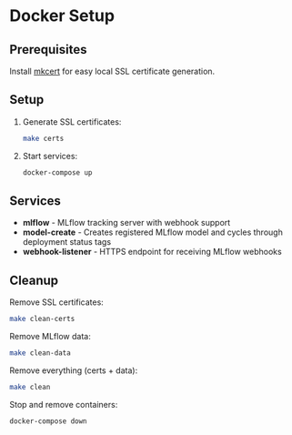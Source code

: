 # Docker Setup

## Prerequisites

Install [mkcert](https://github.com/FiloSottile/mkcert) for easy local SSL certificate generation.

## Setup

1. Generate SSL certificates:
   ```bash
   make certs
   ```

2. Start services:
   ```bash
   docker-compose up
   ```

## Services

- **mlflow** - MLflow tracking server with webhook support
- **model-create** - Creates registered MLflow model and cycles through deployment status tags
- **webhook-listener** - HTTPS endpoint for receiving MLflow webhooks

## Cleanup

Remove SSL certificates:
```bash
make clean-certs
```

Remove MLflow data:
```bash
make clean-data
```

Remove everything (certs + data):
```bash
make clean
```

Stop and remove containers:
```bash
docker-compose down
```
